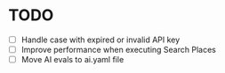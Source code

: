 # TODO

- [ ] Handle case with expired or invalid API key
- [ ] Improve performance when executing Search Places
- [ ] Move AI evals to ai.yaml file
